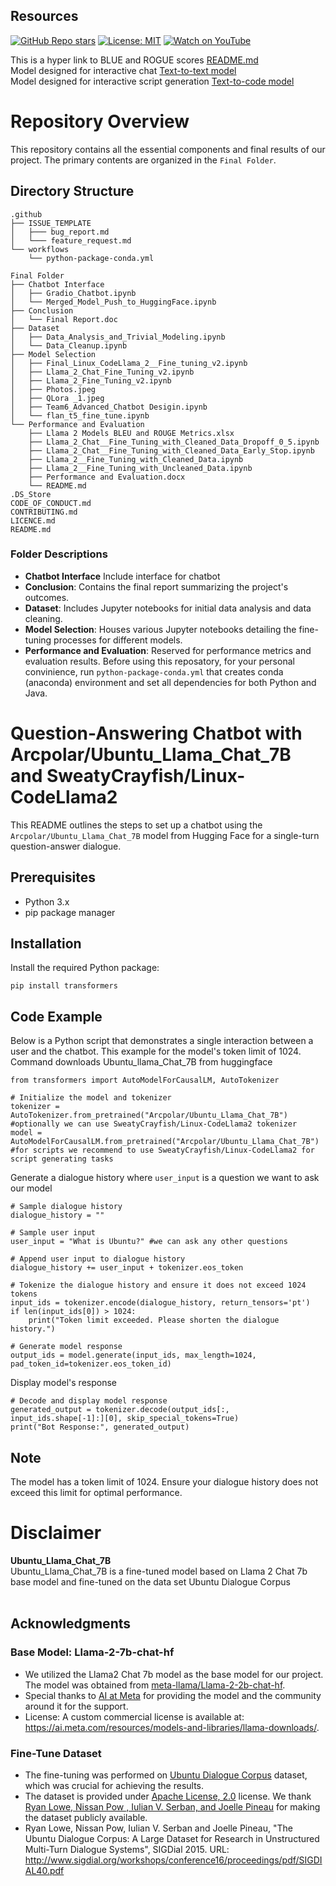 ## Resources
[![GitHub Repo stars](https://img.shields.io/github/stars/your-github-username/your-repo-name?style=social)](https://github.com/SweatyCrayfish/Ubuntu-Lllama-2/stargazers)
[![License: MIT](https://img.shields.io/badge/License-MIT-yellow.svg)](https://github.com/SweatyCrayfish/Ubuntu-Lllama-2/blob/main/LICENSE.md)
[![Watch on YouTube](https://img.shields.io/badge/YouTube-Watch-red?style=social&logo=youtube)](https://youtu.be/NWtYlHZf7RQ?si=k8sC-HetEAbWQcbm)

This is a hyper link to BLUE and ROGUE scores [README.md](https://github.com/SweatyCrayfish/Ubuntu-Lllama-2/blob/main/Final%20Folder/Performance%20and%20Evaluations/README.md) </br>
Model designed for interactive chat [Text-to-text model](https://huggingface.co/Arcpolar/Ubuntu_Llama_Chat_7B) </br>
Model designed for interactive script generation [Text-to-code model](https://huggingface.co/SweatyCrayfish/Linux-CodeLlama2)
# Repository Overview

This repository contains all the essential components and final results of our project. The primary contents are organized in the `Final Folder`.

## Directory Structure

```
.github
├── ISSUE_TEMPLATE
│   ├─── bug_report.md
│   └─── feature_request.md
└── workflows
    └── python-package-conda.yml

Final Folder
├── Chatbot Interface
│   ├── Gradio_Chatbot.ipynb
│   └── Merged_Model_Push_to_HuggingFace.ipynb
├── Conclusion
│   └── Final Report.doc
├── Dataset
│   ├── Data_Analysis_and_Trivial_Modeling.ipynb
│   └── Data_Cleanup.ipynb
├── Model Selection
│   ├── Final_Linux_CodeLlama_2__Fine_tuning_v2.ipynb
│   ├── Llama_2_Chat_Fine_Tuning_v2.ipynb
│   ├── Llama_2_Fine_Tuning_v2.ipynb
│   ├── Photos.jpeg
│   ├── QLora _1.jpeg
│   ├── Team6_Advanced_Chatbot Desigin.ipynb
│   └── flan_t5_fine_tune.ipynb
└── Performance and Evaluation
    ├── Llama 2 Models BLEU and ROUGE Metrics.xlsx
    ├── Llama_2_Chat__Fine_Tuning_with_Cleaned_Data_Dropoff_0_5.ipynb
    ├── Llama_2_Chat__Fine_Tuning_with_Cleaned_Data_Early_Stop.ipynb
    ├── Llama_2__Fine_Tuning_with_Cleaned_Data.ipynb
    ├── Llama_2__Fine_Tuning_with_Uncleaned_Data.ipynb
    ├── Performance and Evaluation.docx
    └── README.md
.DS_Store
CODE_OF_CONDUCT.md
CONTRIBUTING.md
LICENCE.md
README.md
```
### Folder Descriptions
- **Chatbot Interface** Include interface for chatbot
- **Conclusion**: Contains the final report summarizing the project's outcomes.
- **Dataset**: Includes Jupyter notebooks for initial data analysis and data cleaning.
- **Model Selection**: Houses various Jupyter notebooks detailing the fine-tuning processes for different models.
- **Performance and Evaluation**: Reserved for performance metrics and evaluation results.
Before using this reposatory, for your personal convinience, run `python-package-conda.yml` that creates conda (anaconda) environment and set all dependencies for both Python and Java.

# Question-Answering Chatbot with Arcpolar/Ubuntu_Llama_Chat_7B and SweatyCrayfish/Linux-CodeLlama2

This README outlines the steps to set up a chatbot using the `Arcpolar/Ubuntu_Llama_Chat_7B` model from Hugging Face for a single-turn question-answer dialogue.

## Prerequisites

- Python 3.x
- pip package manager

## Installation

Install the required Python package:

```
pip install transformers
```

## Code Example

Below is a Python script that demonstrates a single interaction between a user and the chatbot. This example for the model's token limit of 1024. </br>
Command downloads Ubuntu_llama_Chat_7B from huggingface
```
from transformers import AutoModelForCausalLM, AutoTokenizer

# Initialize the model and tokenizer
tokenizer = AutoTokenizer.from_pretrained("Arcpolar/Ubuntu_Llama_Chat_7B") #optionally we can use SweatyCrayfish/Linux-CodeLlama2 tokenizer
model = AutoModelForCausalLM.from_pretrained("Arcpolar/Ubuntu_Llama_Chat_7B") #for scripts we recommend to use SweatyCrayfish/Linux-CodeLlama2 for script generating tasks
```
Generate a dialogue history where `user_input` is a question we want to ask our model
```
# Sample dialogue history
dialogue_history = ""

# Sample user input
user_input = "What is Ubuntu?" #we can ask any other questions

# Append user input to dialogue history
dialogue_history += user_input + tokenizer.eos_token

# Tokenize the dialogue history and ensure it does not exceed 1024 tokens
input_ids = tokenizer.encode(dialogue_history, return_tensors='pt')
if len(input_ids[0]) > 1024:
    print("Token limit exceeded. Please shorten the dialogue history.")

# Generate model response
output_ids = model.generate(input_ids, max_length=1024, pad_token_id=tokenizer.eos_token_id)
```
Display model's response
```
# Decode and display model response
generated_output = tokenizer.decode(output_ids[:, input_ids.shape[-1]:][0], skip_special_tokens=True)
print("Bot Response:", generated_output)
```

## Note

The model has a token limit of 1024. Ensure your dialogue history does not exceed this limit for optimal performance.

# Disclaimer
<b>Ubuntu_Llama_Chat_7B </b><br>
Ubuntu_Llama_Chat_7B is a fine-tuned model based on Llama 2 Chat 7b base model and fine-tuned on the data set Ubuntu Dialogue Corpus <br>
<br>

## Acknowledgments

### Base Model: Llama-2-7b-chat-hf
- We utilized the Llama2 Chat 7b model as the base model for our project. The model was obtained from [meta-llama/Llama-2-2b-chat-hf](https://huggingface.co/meta-llama/Llama-2-7b-chat-hf).
- Special thanks to [AI at Meta](https://ai.meta.com/llama/) for providing the model and the community around it for the support.
- License: A custom commercial license is available at: https://ai.meta.com/resources/models-and-libraries/llama-downloads/.

### Fine-Tune Dataset
- The fine-tuning was performed on [Ubuntu Dialogue Corpus](https://www.kaggle.com/datasets/rtatman/ubuntu-dialogue-corpus) dataset, which was crucial for achieving the results.
- The dataset is provided under [Apache License, 2.0](https://www.apache.org/licenses/LICENSE-2.0) license. We thank [Ryan Lowe, Nissan Pow , Iulian V. Serban, and Joelle Pineau](http://www.sigdial.org/workshops/conference16/proceedings/pdf/SIGDIAL40.pdf) for making the dataset publicly available.
- Ryan Lowe, Nissan Pow, Iulian V. Serban and Joelle Pineau, "The Ubuntu Dialogue Corpus: A Large Dataset for Research in Unstructured Multi-Turn Dialogue Systems", SIGDial 2015. URL: http://www.sigdial.org/workshops/conference16/proceedings/pdf/SIGDIAL40.pdf
